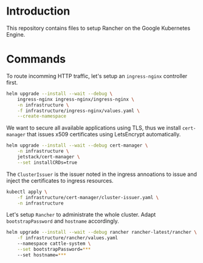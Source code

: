 # Introduction

This repository contains files to setup Rancher on the Google Kubernetes Engine.

# Commands

To route incomming HTTP traffic, let's setup an `ingress-nginx` controller first.
```bash
helm upgrade --install --wait --debug \
    ingress-nginx ingress-nginx/ingress-nginx \
    -n infrastructure \
    -f infrastructure/ingress-nginx/values.yaml \
    --create-namespace
```

We want to secure all available applications using TLS, thus we install `cert-manager` that issues x509 certificates using LetsEncrypt automatically.
```bash
helm upgrade --install --wait --debug cert-manager \
    -n infrastructure \
    jetstack/cert-manager \
    --set installCRDs=true
```

The `ClusterIssuer` is the issuer noted in the ingress annoations to issue and inject the certificates to ingress resources.
```bash
kubectl apply \
    -f infrastructure/cert-manager/cluster-issuer.yaml \
    -n infrastructure
```

Let's setup `Rancher` to administrate the whole cluster. Adapt `bootstrapPassword` and `hostname` accordingly.
```bash
helm upgrade --install --wait --debug rancher rancher-latest/rancher \
    -f infrastructure/rancher/values.yaml
    --namespace cattle-system \
    --set bootstrapPassword=***
    --set hostname=***
```